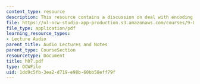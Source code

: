 ```yaml
---
content_type: resource
description: This resource contains a discussion on deal with encoding.
file: https://ol-ocw-studio-app-production.s3.amazonaws.com/courses/9-00-introduction-to-psychology-fall-2004/1dd9c5fb3ea2d719e98b60bb58eff79f_h07.pdf
file_type: application/pdf
learning_resource_types:
- Lecture Audio
parent_title: Audio Lectures and Notes
parent_type: CourseSection
resourcetype: Document
title: h07.pdf
type: OCWFile
uid: 1dd9c5fb-3ea2-d719-e98b-60bb58eff79f
---
```

